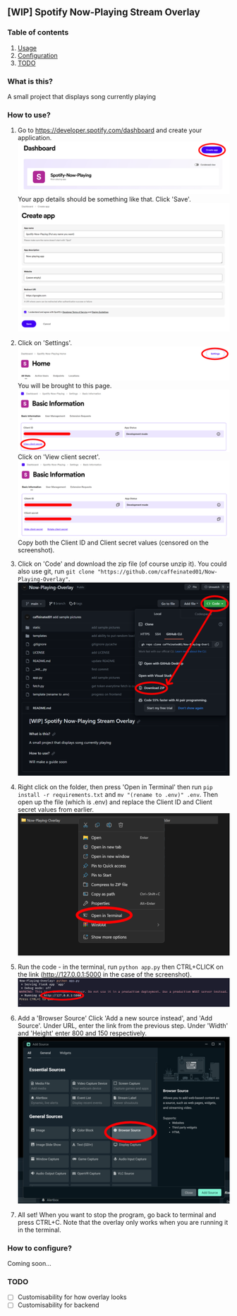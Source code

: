 ## [WIP] Spotify Now-Playing Stream Overlay

### Table of contents
1. [ Usage ](#usage)
2. [ Configuration ](#configuration)
3. [ TODO ](#todo)
<a name="what"></a>
### What is this?

A small project that displays song currently playing

<a name="usage"></a>
### How to use?

1. Go to https://developer.spotify.com/dashboard and create your application.
   ![Step 1](assets/1.1.png)
   Your app details should be something like that. Click 'Save'.
   ![Step 1](assets/1.2.png)
2. Click on 'Settings'.
   ![Step 2](assets/2.1.png)
   You will be brought to this page.
   ![Step 2](assets/2.2.png)
   Click on 'View client secret'.
   ![Step 2](assets/2.3.png)
   Copy both the Client ID and Client secret values (censored on the screenshot).
3. Click on 'Code' and download the zip file (of course unzip it).
   You could also use git, run `git clone "https://github.com/caffeinated01/Now-Playing-Overlay"`.
   ![Step 3](assets/3.png)
4. Right click on the folder, then press 'Open in Terminal' then run `pip install -r requirements.txt` and `mv "(rename to .env)" .env`. Then open up the file (which is .env) and replace the Client ID and Client secret values from earlier.
   ![Step 4](assets/4.png)
5. Run the code - in the terminal, run `python app.py` then CTRL+CLICK on the link (http://127.0.0.1:5000 in the case of the screenshot).
   ![Step 5](assets/5.png)
6. Add a 'Browser Source'
   Click 'Add a new source instead', and 'Add Source'. Under URL, enter the link from the previous step. Under 'Width' and 'Height' enter 800 and 150 respectively.
   ![Step 6](assets/6.png)

7. All set! When you want to stop the program, go back to terminal and press CTRL+C. Note that the overlay only works when you are running it in the terminal.

<a name="configuration"></a>
### How to configure?

Coming soon...

<a name="todo"></a>
### TODO

- [ ] Customisability for how overlay looks
- [ ] Customisability for backend
